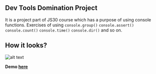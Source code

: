 ## Dev Tools Domination Project
It is a project part of JS30 course which has a purpose of using console functions.
Exercises of using ``console.group()`` ``console.assert()`` ``console.count()`` ``console.time()`` ``console.dir()`` and so on.

## How it looks? 
![alt text](https://github.com/bilgedemirkaya/JS-30/blob/main/09-Dev%20Tools%20Domination/console.JPG)

**Demo [here](https://bilgedemirkaya.github.io/JS-30/09-Dev%20Tools%20Domination/index.html)**